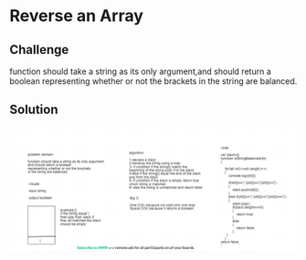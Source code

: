 # Reverse an Array
## Challenge

function should take a string as its only argument,and should return a boolean representing whether or not the brackets in the string are balanced.
## Solution
![binary](assets/multi-bucket-validation.png)
